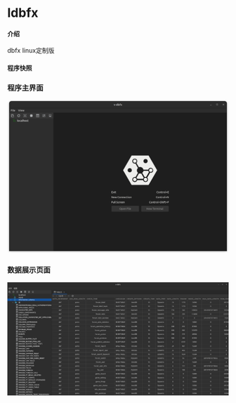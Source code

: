 # ldbfx

#### 介绍
dbfx linux定制版

#### 程序快照
### 程序主界面
![加载失败](SNAPSHOT/home.png)
### 数据展示页面
![加载失败](SNAPSHOT/main.png)